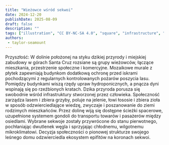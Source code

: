 ```yaml
---
title: "Wieżowce wśród sekwoi"
date: 2024-12-20
publishDate: 2025-08-09
draft: false
description: ""
tags: ["illustration", "CC BY-NC-SA 4.0", "square", "infrastructure", "city", "transport", "ropeway", "trees"]
authors:
 - taylor-seamount
---
```


Przyszłość: W dolinie położonej na styku dzikiej przyrody i miejskiej zabudowy w górach Santa Cruz rozsiane są grupy wieżowców, łączące mieszkania, przestrzenie społeczne i komercyjne. Mozaikowe murale z płytek zapewniają budynkom dodatkową ochronę przed iskrami pochodzącymi z regularnych kontrolowanych pożarów poszycia lasu. Pomiędzy budynkami wiszą rzędy upraw hydroponicznych, a pnącza dyni wspinają się po rzeźbionych kratach. Dzika przyroda porusza się swobodnie wśród infrastruktury stworzonej przez człowieka. Społeczność zarządza lasem i zbiera grzyby, poluje na jelenie, łowi łososie i zbiera zioła w sposób odzwierciedlające wiedzę, zwyczaje i poszanowanie do ziemi rodzimych mieszkańców. Przez dolinę wiją się dostępne ścieżki spacerowe, uzupełnione systemem gondoli do transportu towarów i pasażerów między osiedlami. Wybrane sekwoje zostały przywrócone do stanu pierwotnego, pochłaniając dwutlenek węgla i sprzyjając chłodnemu, wilgotnemu mikroklimatowi. Decyzja społeczności o pionowej strukturze swojego leśnego domu odzwierciedla ekosystem epifitów na koronach sekwoi.

